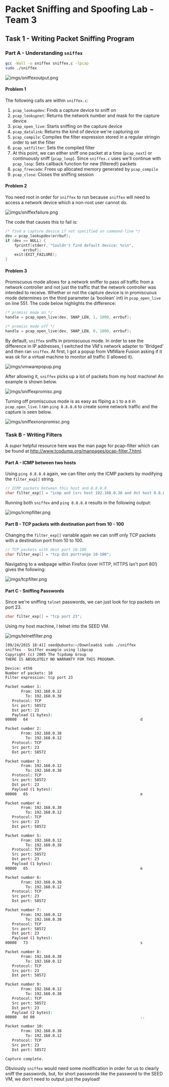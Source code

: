# Packet Sniffing and Spoofing Lab - Team 3

## Task 1 - Writing Packet Sniffing Program

### Part A - Understanding `sniffex`

```bash
gcc -Wall -o sniffex sniffex.c -lpcap
sudo ./sniffex
```

![imgs/sniffexoutput.png](imgs/sniffexoutput.png)

#### Problem 1

The following calls are within `sniffex.c`:

1. `pcap_lookupdev`: Finds a capture device to sniff on
2. `pcap_lookupnet`: Returns the network number and mask for the capture device
3. `pcap_open_live`: Starts sniffing on the capture device
4. `pcap_datalink`: Returns the kind of device we're capturing on
5. `pcap_compile`: Compiles the filter expression stored in a regular stringin order to set the filter
6. `pcap_setfilter`: Sets the compiled filter
7. At this point, we can either sniff one packet at a time (`pcap_next`) or continuously sniff (`pcap_loop`). Since `sniffex.c` uses we'll continue with `pcap_loop`: Sets callback function for new (filtered!) packets
8. `pcap_freecode`: Frees up allocated memory generated by `pcap_compile`
9. `pcap_close`: Closes the sniffing session

#### Problem 2

You need root in order for `sniffex` to run because `sniffex` will need to access a network device which a non-root user cannot do.

![imgs/sniffexfailure.png](imgs/sniffexfailure.png)

The code that causes this to fail is:

```c
/* find a capture device if not specified on command-line */
dev = pcap_lookupdev(errbuf);
if (dev == NULL) {
    fprintf(stderr, "Couldn't find default device: %s\n",
        errbuf);
    exit(EXIT_FAILURE);
}
```

#### Problem 3

Promiscuous mode allows for a network sniffer to pass _all_ traffic from a network controller and not just the traffic that the network controller was intended to receive. Whether or not the capture device is in promiscuous mode determines on the third parameter (a 'boolean' int) in `pcap_open_live` on line 551. The code below highlights the difference:

```c
/* promisc mode on */
handle = pcap_open_live(dev, SNAP_LEN, 1, 1000, errbuf);

/* promisc mode off */
handle = pcap_open_live(dev, SNAP_LEN, 0, 1000, errbuf);
```

By default, `sniffex` sniffs in promiscuous mode. In order to see the difference in IP addresses, I switched the VM's network adapter to 'Bridged' and then ran `sniffex`. At first, I got a popup from VMWare Fusion asking if it was ok for a virtual machine to monitor all traffic (I allowed it).

![imgs/vmwarepopup.png](imgs/vmwarepopup.png)

After allowing it, `sniffex` picks up a lot of packets from my host machine! An example is shown below.

![imgs/sniffexpromisc.png](imgs/sniffexpromisc.png)

Turning off promiscuous mode is as easy as fliping a `1` to a `0` in `pcap_open_live`. I ran `ping 8.8.8.8` to create some network traffic and the capture is seen below.

![imgs/sniffexnonpromisc.png](imgs/sniffexnonpromisc.png)

### Task B - Writing Filters

A _super_ helpful resource here was the man page for pcap-filter which can be found at http://www.tcpdump.org/manpages/pcap-filter.7.html.

#### Part A - ICMP between two hosts

Using `ping 8.8.8.8` again, we can filter only the ICMP packets by modifying the `filter_exp[]` string.

```c
// ICMP packets between this host and 8.8.8.8
char filter_exp[] = "icmp and (src host 192.168.0.38 and dst host 8.8.8.8) or (src host 8.8.8.8 and dst host 192.168.0.38)";
```

Running both `sniffex` and `ping 8.8.8.8` results in the following output:

![imgs/icmpfilter.png](imgs/icmpfilter.png)

#### Part B - TCP packets with destination port from 10 - 100

Changing the `filter_exp[]` variable again we can sniff only TCP packets with a destination port from 10 to 100.

```c
// TCP packets with dest port 10-100
char filter_exp[] = "tcp dst portrange 10-100";
```

Navigating to a webpage within Firefox (over HTTP, HTTPS isn't port 80!) gives the following:

![imgs/tcpfilter.png](imgs/tcpfilter.png)

#### Part C - Sniffing Passwords

Since we're sniffing `telnet` passwords, we can just look for tcp packets on port 23.

```c
char filter_exp[] = "tcp port 23";
```

Using my host machine, I telnet into the SEED VM.

![imgs/telnetfilter.png](imgs/telnetfilter.png)

```bash
[09/24/2015 18:41] seed@ubuntu:~/Downloads$ sudo ./sniffex
sniffex - Sniffer example using libpcap
Copyright (c) 2005 The Tcpdump Group
THERE IS ABSOLUTELY NO WARRANTY FOR THIS PROGRAM.

Device: eth0
Number of packets: 10
Filter expression: tcp port 23

Packet number 1:
       From: 192.168.0.12
         To: 192.168.0.38
   Protocol: TCP
   Src port: 58572
   Dst port: 23
   Payload (1 bytes):
00000   64                                                  d

Packet number 2:
       From: 192.168.0.38
         To: 192.168.0.12
   Protocol: TCP
   Src port: 23
   Dst port: 58572

Packet number 3:
       From: 192.168.0.12
         To: 192.168.0.38
   Protocol: TCP
   Src port: 58572
   Dst port: 23
   Payload (1 bytes):
00000   65                                                  e

Packet number 4:
       From: 192.168.0.38
         To: 192.168.0.12
   Protocol: TCP
   Src port: 23
   Dst port: 58572

Packet number 5:
       From: 192.168.0.12
         To: 192.168.0.38
   Protocol: TCP
   Src port: 58572
   Dst port: 23
   Payload (1 bytes):
00000   65                                                  e

Packet number 6:
       From: 192.168.0.38
         To: 192.168.0.12
   Protocol: TCP
   Src port: 23
   Dst port: 58572

Packet number 7:
       From: 192.168.0.12
         To: 192.168.0.38
   Protocol: TCP
   Src port: 58572
   Dst port: 23
   Payload (1 bytes):
00000   73                                                  s

Packet number 8:
       From: 192.168.0.38
         To: 192.168.0.12
   Protocol: TCP
   Src port: 23
   Dst port: 58572

Packet number 9:
       From: 192.168.0.12
         To: 192.168.0.38
   Protocol: TCP
   Src port: 58572
   Dst port: 23
   Payload (2 bytes):
00000   0d 00                                               ..

Packet number 10:
       From: 192.168.0.38
         To: 192.168.0.12
   Protocol: TCP
   Src port: 23
   Dst port: 58572

Capture complete.

```

Obviously `sniffex` would need some modification in order for us to clearly sniff the passwords, but, for short passwords like the password to the SEED VM, we don't need to output just the payload!
